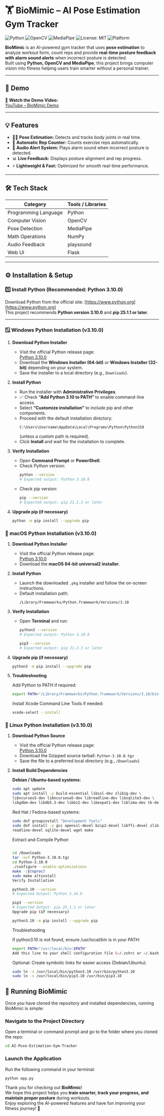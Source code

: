 # 🏋️ BioMimic – AI Pose Estimation Gym Tracker

![Python](https://img.shields.io/badge/Python-3.10-blue?logo=python)
![OpenCV](https://img.shields.io/badge/OpenCV-Enabled-green?logo=opencv)
![MediaPipe](https://img.shields.io/badge/MediaPipe-Used-orange?logo=google)
![License: MIT](https://img.shields.io/badge/License-MIT-yellow.svg)
![Platform](https://img.shields.io/badge/Platform-Windows%20|%20macOS%20|%20Linux-lightgrey)

**BioMimic** is an AI-powered gym tracker that uses **pose estimation** to analyze workout form, count reps and provide **real-time posture feedback with alarm sound alerts** when incorrect posture is detected.  
Built using **Python, OpenCV and MediaPipe**, this project brings computer vision into fitness helping users train smarter without a personal trainer.

---

## 🚀 Demo

🎥 **Watch the Demo Video:**  
[YouTube – BioMimic Demo](https://www.youtube.com/watch?v=FxG6dp9GQDc)


---

## 💡 Features

- 🧍‍♂️ **Pose Estimation:** Detects and tracks body joints in real time.  
- 🔢 **Automatic Rep Counter:** Counts exercise reps automatically.  
- 🚨 **Audio Alert System:** Plays alarm sound when incorrect posture is detected.  
- 📊 **Live Feedback:** Displays posture alignment and rep progress.  
- ⚡ **Lightweight & Fast:** Optimized for smooth real-time performance.

---

## 🛠️ Tech Stack

| Category | Tools / Libraries |
|-----------|------------------|
| Programming Language | Python |
| Computer Vision | OpenCV |
| Pose Detection | MediaPipe |
| Math Operations | NumPy |
| Audio Feedback | playsound |
| Web UI | Flask |

---

## ⚙️ Installation & Setup

### **1️⃣ Install Python (Recommended: Python 3.10.0)**

Download Python from the official site: [https://www.python.org](https://www.python.org)  
This project recommends **Python version 3.10.0** and **pip 25.1.1 or later**.

---

### 🪟 Windows Python Installation (v3.10.0)

1. **Download Python Installer**  
   - Visit the official Python release page:  
     [Python 3.10.0](https://www.python.org/downloads/release/python-3100/)  
   - Download the **Windows Installer (64-bit)** or **Windows Installer (32-bit)** depending on your system.  
   - Save the installer to a local directory (e.g., `Downloads`).

2. **Install Python**  
   - Run the installer with **Administrative Privileges**.  
   - ✅ Check **“Add Python 3.10 to PATH”** to enable command-line access.  
   - Select **“Customize installation”** to include pip and other components.  
   - Proceed with the default installation directory:  
     ```
     C:\Users\Username\AppData\Local\Programs\Python\Python310
     ```
     (unless a custom path is required).  
   - Click **Install** and wait for the installation to complete.

3. **Verify Installation**  
   - Open **Command Prompt** or **PowerShell**.  
   - Check Python version:  
     ```bash
     python --version
     # Expected output: Python 3.10.0
     ```  
   - Check pip version:  
     ```bash
     pip --version
     # Expected output: pip 21.2.3 or later
     ```

4. **Upgrade pip (if necessary)**  
   ```bash
   python -m pip install --upgrade pip
   
### 🍎 macOS Python Installation (v3.10.0)

1. **Download Python Installer**  
   - Visit the official Python release page:  
     [Python 3.10.0](https://www.python.org/downloads/release/python-3100/)  
   - Download the **macOS 64-bit universal2 installer**.

2. **Install Python**  
   - Launch the downloaded `.pkg` installer and follow the on-screen instructions.  
   - Default installation path:  
     ```
     /Library/Frameworks/Python.framework/Versions/3.10
     ```

3. **Verify Installation**  
   - Open **Terminal** and run:  
     ```bash
     python3 --version
     # Expected output: Python 3.10.0

     pip3 --version
     # Expected output: pip 21.2.3 or later
     ```

4. **Upgrade pip (if necessary)**  
   ```bash
   python3 -m pip install --upgrade pip
5. **Troubleshooting**

     Add Python to PATH if required:
   
     ```bash
     export PATH="/Library/Frameworks/Python.framework/Versions/3.10/bin:$PATH"
     ```
     
     
     Install Xcode Command Line Tools if needed:
     ```bash
     xcode-select --install
     ```


### 🐧 Linux Python Installation (v3.10.0)

1. **Download Python Source**  
   - Visit the official Python release page:  
     [Python 3.10.0](https://www.python.org/downloads/release/python-310/)  
   - Download the Gzipped source tarball: `Python-3.10.0.tgz`  
   - Save the file to a preferred local directory (e.g., `/Downloads`)

2. **Install Build Dependencies**  

   **Debian / Ubuntu-based systems:**  
   ```bash
   sudo apt update
   sudo apt install -y build-essential libssl-dev zlib1g-dev \
   libncurses5-dev libncursesw5-dev libreadline-dev libsqlite3-dev \
   libgdbm-dev libdb5.3-dev libbz2-dev libexpat1-dev liblzma-dev tk-dev
   ```
   Red Hat / Fedora-based systems:
   ```bash
   sudo dnf groupinstall "Development Tools"
   sudo dnf install -y gcc openssl-devel bzip2-devel libffi-devel zlib-devel \
   readline-devel sqlite-devel wget make
   ```
   
   Extract and Compile Python
   ```bash
    
   cd /Downloads
   tar -xvf Python-3.10.0.tgz
   cd Python-3.10.0
   ./configure --enable-optimizations
   make -j$(nproc)
   sudo make altinstall
   Verify Installation
   ```
   
   ```bash
   python3.10 --version
   # Expected Output: Python 3.10.0
   
   pip3 --version
   # Expected Output: pip 25.1.1 or later
   Upgrade pip (if necessary)
   ```
   
   ```bash
   python3.10 -m pip install --upgrade pip
   ```
   
   Troubleshooting
   
   If python3.10 is not found, ensure /usr/local/bin is in your PATH:
   
   ```bash
   export PATH="/usr/local/bin:$PATH"
   Add this line to your shell configuration file (~/.zshrc or ~/.bash_profile)
   ```
   
   Optional: Create symbolic links for easier access (Debian/Ubuntu):
   ```bash
   sudo ln -s /usr/local/bin/python3.10 /usr/bin/python3.10
   sudo ln -s /usr/local/bin/pip3.10 /usr/bin/pip3.10
   ```

## 🏃 Running BioMimic

Once you have cloned the repository and installed dependencies, running BioMimic is simple:

### Navigate to the Project Directory
   Open a terminal or command prompt and go to the folder where you cloned the repo:
   ```bash
   cd AI-Pose-Estimation-Gym-Tracker
   ```

   ### Launch the Application
   Run the following command in your terminal:
   ```bash
   python app.py
   ```

Thank you for checking out **BioMimic**!  
We hope this project helps you **train smarter, track your progress, and maintain proper posture** during workouts.  
Enjoy exploring the AI-powered features and have fun improving your fitness journey! 💪


